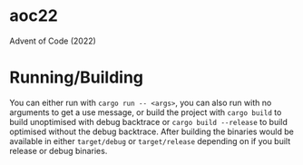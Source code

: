 # aoc22
Advent of Code (2022) 

# Running/Building
You can either run with `cargo run -- <args>`, you can also run with no arguments to get a use message, or build the project with `cargo build` to build unoptimised with debug backtrace or `cargo build --release` to build optimised without the debug backtrace. After building the binaries would be available in either `target/debug` or `target/release` depending on if you built release or debug binaries.
